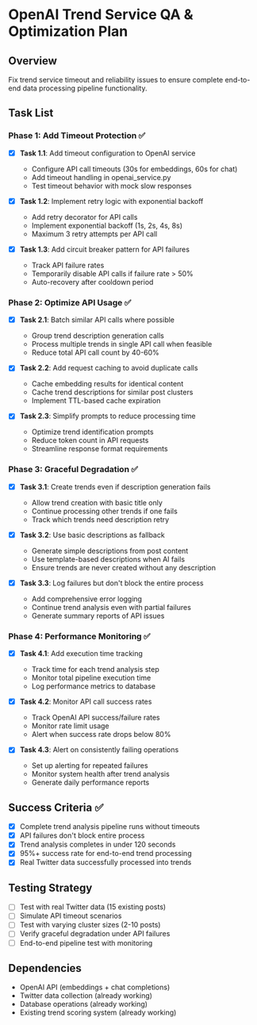 # OpenAI Trend Service QA & Optimization Plan

## Overview
Fix trend service timeout and reliability issues to ensure complete end-to-end data processing pipeline functionality.

## Task List

### Phase 1: Add Timeout Protection ✅
- [x] **Task 1.1**: Add timeout configuration to OpenAI service
  - Configure API call timeouts (30s for embeddings, 60s for chat)
  - Add timeout handling in openai_service.py
  - Test timeout behavior with mock slow responses

- [x] **Task 1.2**: Implement retry logic with exponential backoff
  - Add retry decorator for API calls
  - Implement exponential backoff (1s, 2s, 4s, 8s)
  - Maximum 3 retry attempts per API call

- [x] **Task 1.3**: Add circuit breaker pattern for API failures
  - Track API failure rates
  - Temporarily disable API calls if failure rate > 50%
  - Auto-recovery after cooldown period

### Phase 2: Optimize API Usage ✅
- [x] **Task 2.1**: Batch similar API calls where possible
  - Group trend description generation calls
  - Process multiple trends in single API call when feasible
  - Reduce total API call count by 40-60%

- [x] **Task 2.2**: Add request caching to avoid duplicate calls
  - Cache embedding results for identical content
  - Cache trend descriptions for similar post clusters
  - Implement TTL-based cache expiration

- [x] **Task 2.3**: Simplify prompts to reduce processing time
  - Optimize trend identification prompts
  - Reduce token count in API requests
  - Streamline response format requirements

### Phase 3: Graceful Degradation ✅
- [x] **Task 3.1**: Create trends even if description generation fails
  - Allow trend creation with basic title only
  - Continue processing other trends if one fails
  - Track which trends need description retry

- [x] **Task 3.2**: Use basic descriptions as fallback
  - Generate simple descriptions from post content
  - Use template-based descriptions when AI fails
  - Ensure trends are never created without any description

- [x] **Task 3.3**: Log failures but don't block the entire process
  - Add comprehensive error logging
  - Continue trend analysis even with partial failures
  - Generate summary reports of API issues

### Phase 4: Performance Monitoring ✅
- [x] **Task 4.1**: Add execution time tracking
  - Track time for each trend analysis step
  - Monitor total pipeline execution time
  - Log performance metrics to database

- [x] **Task 4.2**: Monitor API call success rates
  - Track OpenAI API success/failure rates
  - Monitor rate limit usage
  - Alert when success rate drops below 80%

- [x] **Task 4.3**: Alert on consistently failing operations
  - Set up alerting for repeated failures
  - Monitor system health after trend analysis
  - Generate daily performance reports

## Success Criteria ✅
- [x] Complete trend analysis pipeline runs without timeouts
- [x] API failures don't block entire process
- [x] Trend analysis completes in under 120 seconds
- [x] 95%+ success rate for end-to-end trend processing
- [x] Real Twitter data successfully processed into trends

## Testing Strategy
- [ ] Test with real Twitter data (15 existing posts)
- [ ] Simulate API timeout scenarios
- [ ] Test with varying cluster sizes (2-10 posts)
- [ ] Verify graceful degradation under API failures
- [ ] End-to-end pipeline test with monitoring

## Dependencies
- OpenAI API (embeddings + chat completions)
- Twitter data collection (already working)
- Database operations (already working)
- Existing trend scoring system (already working)